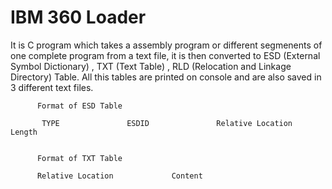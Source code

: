 # IBM 360 Loader

It is C program which takes a assembly program or different segmenents of one complete program from a text file, it is then converted to ESD  (External Symbol Dictionary) , TXT (Text Table) , RLD (Relocation and Linkage Directory) Table. All this tables are printed on console and are also saved in 3 different text files.

          Format of ESD Table
          
           TYPE               ESDID               Relative Location             Length

          
          Format of TXT Table
          
          Relative Location             Content
          
